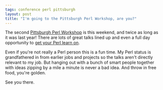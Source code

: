 ```yaml
---
tags: conference perl pittsburgh
layout: post
title: "I'm going to the Pittsburgh Perl Workshop, are you?"
---
```




<p>The second <a href="http://www.pghpw.org/">Pittsburgh Perl Workshop</a> is this weekend, and twice as long as it was last year! There are lots of great talks lined up and even a full day opportunity to <a href="http://pghpw.org/ppw2007/zerotoperl.html">get your Perl learn on</a>.</p>

<p>Even if you're not really a Perl person this is a fun time. My Perl status is grandfathered in from earlier jobs and projects so the talks aren't directly relevant to my job. But hanging out with a bunch of smart people together with ideas zipping by a mile a minute is never a bad idea. And throw in free food, you're golden.</p>

<p>See you there.</p>


